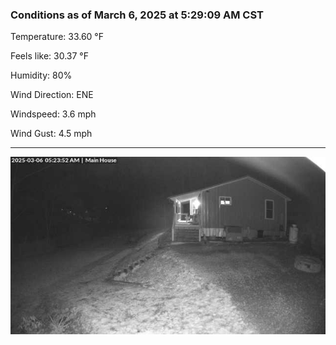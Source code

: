 ### Conditions as of March 6, 2025 at 5:29:09 AM CST 

Temperature: 33.60 &deg;F

Feels like: 30.37 &deg;F

Humidity: 80%

Wind Direction: ENE

Windspeed: 3.6 mph

Wind Gust: 4.5 mph

---

<img src="./images/latest.jpeg"/>

